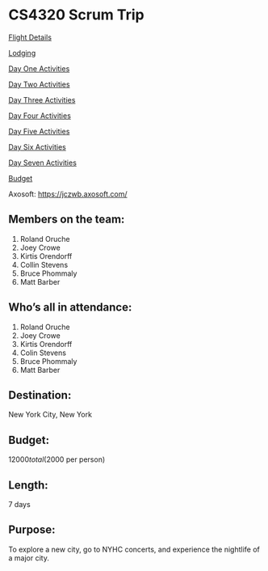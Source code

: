 # CS4320 Scrum Trip

[Flight Details](FlightsFile.md)

[Lodging](Lodging.md)

[Day One Activities](Day1Activities.md)

[Day Two Activities](dayTwoActivities.md)

[Day Three Activities](DayThreeActivities&Food.md)

[Day Four Activities](DayFourActivities.md)

[Day Five Activities](DayFiveActivities.md)

[Day Six Activities](DaySixActivities.md)

[Day Seven Activities](Day7Activites.md)

[Budget](CS4320TripMasterBudget.md)

Axosoft: https://jczwb.axosoft.com/

## Members on the team:
1.	Roland Oruche
2.	Joey Crowe
3.	Kirtis Orendorff
4.	Collin Stevens
5.	Bruce Phommaly
6.	Matt Barber

## Who’s all in attendance:
1.	Roland Oruche
2.	Joey Crowe
3.	Kirtis Orendorff
4.	Colin Stevens
5.	Bruce Phommaly
6.	Matt Barber

## Destination:
New York City, New York

## Budget:
$12000 total ($2000 per person)

## Length:
7 days

## Purpose:
To explore a new city, go to NYHC concerts, and experience the nightlife of a major city.
